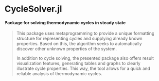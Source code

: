 # CycleSolver.jl

#### Package for solving thermodynamic cycles in steady state 

> This package uses metaprogramming to provide a unique formatting structure for representing cycles and supplying already known properties. Based on this, the algorithm seeks to automatically discover other unknown properties of the system.
>
> In addition to cycle solving, the presented package also offers result visualization features, generating tables and graphs to clearly illustrate cycle properties. This way, the tool allows for a quick and reliable analysis of thermodynamic cycles.

